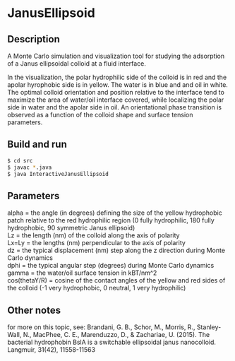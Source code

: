 JanusEllipsoid
==========

## Description

A Monte Carlo simulation and visualization tool for studying the adsorption of a Janus ellipsoidal colloid at a fluid interface.

In the visualization, the polar hydrophilic side of the colloid is in red and the apolar hyrophobic side is in yellow. The water is in blue and and oil in white.
The optimal colloid orientation and position relative to the interface tend to
maximize the area of water/oil interface covered, while localizing the polar side in water and the apolar side in oil.
An orientational phase transition is observed as a function of the colloid shape and surface tension parameters.


## Build and run

```sh
$ cd src
$ javac *.java
$ java InteractiveJanusEllipsoid
```

## Parameters

alpha = the angle (in degrees) defining the size of the yellow hydrophobic patch relative to the red hydrophilic region (0 fully hydrophilic, 180 fully hydrophobic, 90 symmetric Janus ellipsoid)  
Lz = the length (nm) of the colloid along the axis of polarity  
Lx=Ly = the lengths (nm) perpendicular to the axis of polarity  
dz = the typical displacement (nm) step along the z direction during Monte Carlo dynamics  
dphi = the typical angular step (degrees) during Monte Carlo dynamics  
gamma = the water/oil surface tension in kBT/nm^2  
cos(thetaY/R) = cosine of the contact angles of the yellow and red sides of the colloid (-1 very hydrophobic, 0 neutral, 1 very hydrophilic)  


## Other notes

for more on this topic, see:
Brandani, G. B., Schor, M., Morris, R., Stanley-Wall, N., MacPhee, C. E., Marenduzzo, D., & Zachariae, U. (2015). The bacterial hydrophobin BslA is a switchable ellipsoidal janus nanocolloid. Langmuir, 31(42), 11558-11563

